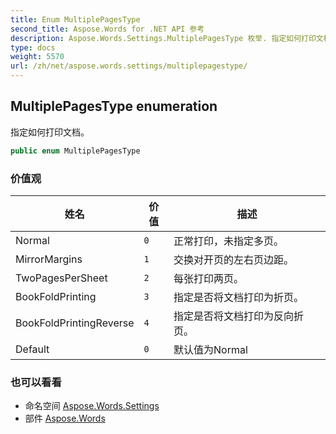 ```yaml
---
title: Enum MultiplePagesType
second_title: Aspose.Words for .NET API 参考
description: Aspose.Words.Settings.MultiplePagesType 枚举. 指定如何打印文档
type: docs
weight: 5570
url: /zh/net/aspose.words.settings/multiplepagestype/
---
```

## MultiplePagesType enumeration

指定如何打印文档。

```csharp
public enum MultiplePagesType
```

### 价值观

| 姓名 | 价值 | 描述 |
| --- | --- | --- |
| Normal | `0` | 正常打印，未指定多页。 |
| MirrorMargins | `1` | 交换对开页的左右页边距。 |
| TwoPagesPerSheet | `2` | 每张打印两页。 |
| BookFoldPrinting | `3` | 指定是否将文档打印为折页。 |
| BookFoldPrintingReverse | `4` | 指定是否将文档打印为反向折页。 |
| Default | `0` | 默认值为Normal |

### 也可以看看

* 命名空间 [Aspose.Words.Settings](../../aspose.words.settings/)
* 部件 [Aspose.Words](../../)


